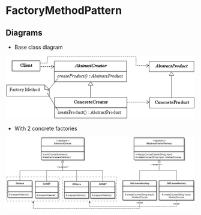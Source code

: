 # FactoryMethodPattern

Diagrams
--------------
- Base class diagram

![alt text](https://github.com/vudph/FactoryMethodPattern/blob/master/resources/BasePattern.png "Base Diagram")

- With 2 concrete factories

![alt text](https://github.com/vudph/FactoryMethodPattern/blob/master/resources/FactoryMethod.png "Class Diagram")